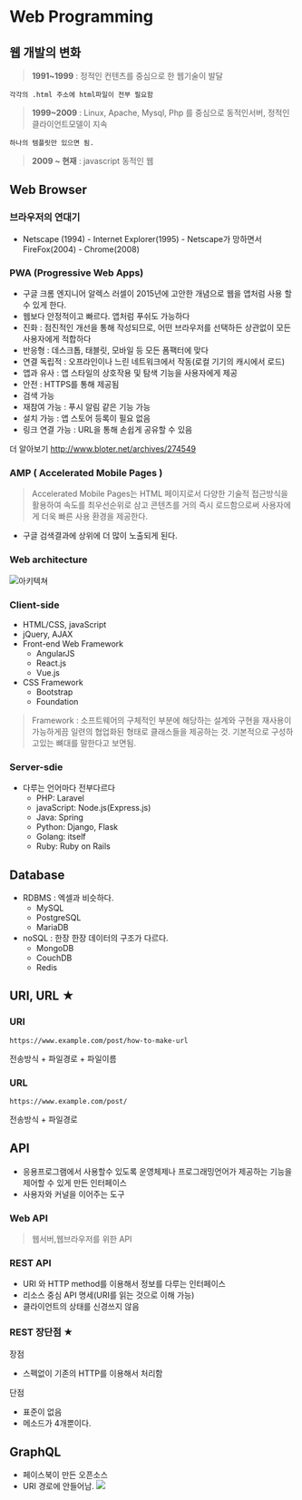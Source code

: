 # Web Programming

## 웹 개발의 변화
>**1991~1999** : 정적인 컨텐츠를 중심으로 한 웹기술이 발달

	각각의 .html 주소에 html파일이 전부 필요함
    
> **1999~2009** : Linux, Apache, Mysql, Php 를 중심으로 동적인서버, 정적인 클라이언트모델이 지속

	하나의 템플릿만 있으면 됨.
    
 > **2009 ~ 현재** : javascript 동적인  웹


## Web Browser

### 브라우저의 연대기
- Netscape (1994) - Internet Explorer(1995) - Netscape가 망하면서 FireFox(2004) - Chrome(2008)

### PWA (Progressive Web Apps)
- 구글 크롬 엔지니어 알렉스 러셀이 2015년에 고안한 개념으로 웹을 앱처럼 사용 할 수 있게 한다.
- 웹보다 안정적이고 빠르다. 앱처럼 푸쉬도 가능하다
- 진화 : 점진적인 개선을 통해 작성되므로, 어떤 브라우저를 선택하든 상관없이 모든 사용자에게 적합하다
- 반응형 : 데스크톱, 태블릿, 모바일 등 모든 폼팩터에 맞다
- 연결 독립적 : 오프라인이나 느린 네트워크에서 작동(로컬 기기의 캐시에서 로드)
- 앱과 유사 : 앱 스타일의 상호작용 및 탐색 기능을 사용자에게 제공
- 안전 : HTTPS를 통해 제공됨
- 검색 가능
- 재참여 가능 : 푸시 알림 같은 기능 가능
- 설치 가능 : 앱 스토어 등록이 필요 없음
- 링크 연결 가능 : URL을 통해 손쉽게 공유할 수 있음

더 알아보기 http://www.bloter.net/archives/274549

### AMP ( Accelerated Mobile Pages )

> Accelerated Mobile Pages는 HTML 페이지로서 다양한 기술적 접근방식을 활용하여 속도를 최우선순위로 삼고 콘텐츠를 거의 즉시 로드함으로써 사용자에게 더욱 빠른 사용 환경을 제공한다.
- 구글 검색결과에 상위에 더 많이 노출되게 된다. 

### Web architecture
![아키텍쳐](https://camo.githubusercontent.com/5187497eca25548e4f964a7ac62af8d827e08866/687474703a2f2f7777772e7475746f7269616c73706f696e742e636f6d2f6e6f64656a732f696d616765732f7765625f6172636869746563747572652e6a7067)

### Client-side
- HTML/CSS, javaScript
- jQuery, AJAX
- Front-end Web Framework
	- AngularJS
	- React.js
	- Vue.js
- CSS Framework
	- Bootstrap
	- Foundation
>  Framework : 소프트웨어의 구체적인 부분에 해당하는 설계와 구현을 재사용이 가능하게끔 일련의 협업화된 형태로 클래스들을 제공하는 것. 기본적으로 구성하고있는 뼈대를 말한다고 보면됨.

### Server-sdie
- 다루는 언어마다  전부다르다
	- PHP: Laravel
	- javaScript: Node.js(Express.js)
	- Java: Spring
	- Python: Django, Flask
	- Golang: itself
	- Ruby: Ruby on Rails
## Database
- RDBMS : 엑셀과 비슷하다.
	- MySQL
	- PostgreSQL
	- MariaDB
- noSQL : 한장 한장 데이터의 구조가 다르다.
	- MongoDB
	- CouchDB
	- Redis


## URI, URL ★

### URI
	https://www.example.com/post/how-to-make-url
전송방식 + 파일경로 + 파일이름

### URL
	https://www.example.com/post/
전송방식 + 파일경로


## API

- 응용프로그램에서 사용할수 있도록 운영체제나 프로그래밍언어가 제공하는 기능을 제어할 수 있게 만든 인터페이스
- 사용자와 커널을 이어주는 도구
### Web API
> 웹서버,웹브라우저를 위한 API
> 
### REST API 
- URI 와 HTTP method를 이용해서 정보를 다루는 인터페이스
- 리소스 중심 API 명세(URI를 읽는 것으로 이해 가능)
- 클라이언트의 상태를 신경쓰지 않음

### REST 장단점 ★
장점
- 스펙없이 기존의 HTTP를 이용해서 처리함

단점
- 표준이 없음
- 메소드가 4개뿐이다.

## GraphQL
- 페이스북이 만든 오픈소스
- URI 경로에 안들어남.
![](https://camo.githubusercontent.com/40a49871253d2c085676b34983c9716a4ea7fded/68747470733a2f2f646162316e6d736c76766e74702e636c6f756466726f6e742e6e65742f77702d636f6e74656e742f75706c6f6164732f323031372f30352f313439343235373438333030332d4772617068514c5365727665722e706e67)